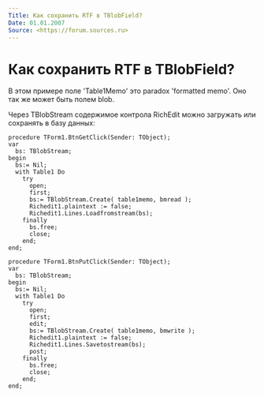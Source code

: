 ```yaml
---
Title: Как сохранить RTF в TBlobField?
Date: 01.01.2007
Source: <https://forum.sources.ru>
---
```



Как сохранить RTF в TBlobField?
===============================

В этом примере поле \'Table1Memo\' это paradox \'formatted memo\'. Оно
так же может быть полем blob.

Через TBlobStream содержимое контрола RichEdit можно загружать или
сохранять в базу данных:

    procedure TForm1.BtnGetClick(Sender: TObject); 
    var 
      bs: TBlobStream; 
    begin 
      bs:= Nil; 
      with Table1 Do 
        try 
          open; 
          first; 
          bs:= TBlobStream.Create( table1memo, bmread ); 
          Richedit1.plaintext := false; 
          Richedit1.Lines.Loadfromstream(bs); 
        finally 
          bs.free; 
          close; 
        end; 
    end; 
     
    procedure TForm1.BtnPutClick(Sender: TObject); 
    var 
      bs: TBlobStream; 
    begin 
      bs:= Nil; 
      with Table1 Do 
        try 
          open; 
          first; 
          edit; 
          bs:= TBlobStream.Create( table1memo, bmwrite ); 
          Richedit1.plaintext := false; 
          Richedit1.Lines.Savetostream(bs); 
          post; 
        finally 
          bs.free; 
          close; 
        end; 
    end;

